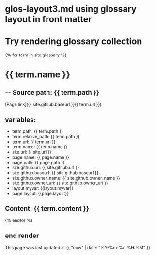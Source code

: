 # glos-layout3.md using glossary layout in front matter
# Try rendering glossary collection
{% for term in site.glossary %}
  # {{ term.name }}
  --
  Source path: {{ term.path }}
  --
  [Page link]({{ site.github.baseurl }}{{ term.url }})
  ## variables:
  - term.path: {{ term.path }}
  - term.relative_path: {{ term.path }}
  - term.url: {{ term.url }}
  - term.name: {{ term.name }}
  - site.url: {{ site.url }}
  - page.name: {{ page.name }}
  - page.path: {{ page.path }}
  - site.github.url: {{ site.github.url }}
  - site.github.baseurl: {{ site.github.baseurl }}
  - site.github.owner_name: {{ site.github.owner_name }}
  - site.github.owner_url: {{ site.github.owner_url }}
  - layout.myvar: {{layout.myvar}}
  - page.layout: {{page.layout}}

  Content:
  {{ term.content }}
  ---
{% endfor %}

## end render

This page was last updated at {{ "now" | date: "%Y-%m-%d %H:%M" }}.
